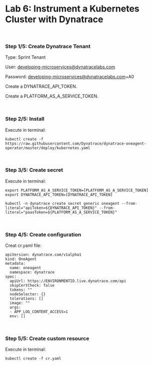 # Lab 6: Instrument a Kubernetes Cluster with Dynatrace

<br>

### Step 1/5: Create Dynatrace Tenant 

Type: Sprint Tenant

User: developing-microservices@dynatracelabs.com

Password: developing-microservices@dynatracelabs.com+A0

Create a DYNATRACE_API_TOKEN.

Create a PLATFORM_AS_A_SERVICE_TOKEN.

<br>

### Step 2/5: Install 

Execute in terminal:

```
kubectl create -f https://raw.githubusercontent.com/Dynatrace/dynatrace-oneagent-operator/master/deploy/kubernetes.yaml
```

<br>

### Step 3/5: Create secret

Execute in terminal:

```
export PLATFORM_AS_A_SERVICE_TOKEN=[PLATFORM_AS_A_SERVICE_TOKEN]
export DYNATRACE_API_TOKEN=[DYNATRACE_API_TOKEN]

kubectl -n dynatrace create secret generic oneagent --from-literal="apiToken=${DYNATRACE_API_TOKEN}" --from-literal="paasToken=${PLATFORM_AS_A_SERVICE_TOKEN}"
```

<br>

### Step 4/5: Create configuration 

Creat cr.yaml file:

```
apiVersion: dynatrace.com/v1alpha1
kind: OneAgent
metadata:
  name: oneagent
  namespace: dynatrace
spec:
  apiUrl: https://ENVIRONMENTID.live.dynatrace.com/api
  skipCertCheck: false
  tokens: ""
  nodeSelector: {}
  tolerations: []
  image: ""
  args:
  - APP_LOG_CONTENT_ACCESS=1
  env: []
```

<br>

### Step 5/5: Create custom resource

Execute in terminal:

```
kubectl create -f cr.yaml
```
